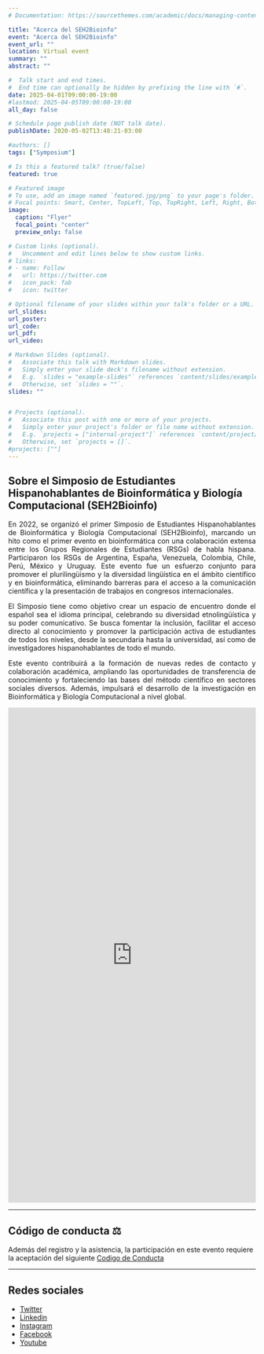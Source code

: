 ```yaml
---
# Documentation: https://sourcethemes.com/academic/docs/managing-content/

title: "Acerca del SEH2Bioinfo"
event: "Acerca del SEH2Bioinfo"
event_url: ""
location: Virtual event
summary: ""
abstract: ""

#  Talk start and end times.
#  End time can optionally be hidden by prefixing the line with `#`.
date: 2025-04-01T09:00:00-19:00
#lastmod: 2025-04-05T09:00:00-19:00
all_day: false

# Schedule page publish date (NOT talk date).
publishDate: 2020-05-02T13:48:21-03:00

#authors: []
tags: ["Symposium"]

# Is this a featured talk? (true/false)
featured: true

# Featured image
# To use, add an image named `featured.jpg/png` to your page's folder. 
# Focal points: Smart, Center, TopLeft, Top, TopRight, Left, Right, BottomLeft, Bottom, BottomRight.
image:
  caption: "Flyer"
  focal_point: "center"
  preview_only: false

# Custom links (optional).
#   Uncomment and edit lines below to show custom links.
# links:
# - name: Follow
#   url: https://twitter.com
#   icon_pack: fab
#   icon: twitter

# Optional filename of your slides within your talk's folder or a URL.
url_slides: 
url_poster: 
url_code:
url_pdf:
url_video:

# Markdown Slides (optional).
#   Associate this talk with Markdown slides.
#   Simply enter your slide deck's filename without extension.
#   E.g. `slides = "example-slides"` references `content/slides/example-slides.md`.
#   Otherwise, set `slides = ""`.
slides: ""


# Projects (optional).
#   Associate this post with one or more of your projects.
#   Simply enter your project's folder or file name without extension.
#   E.g. `projects = ["internal-project"]` references `content/project/deep-learning/index.md`.
#   Otherwise, set `projects = []`.
#projects: [""]
---
```


## Sobre el Simposio de Estudiantes Hispanohablantes de Bioinformática y Biología Computacional (SEH2Bioinfo)

<p align="justify">
En 2022, se organizó el primer Simposio de Estudiantes Hispanohablantes de Bioinformática y Biología Computacional (SEH2Bioinfo), marcando un hito como el primer evento en bioinformática con una colaboración extensa entre los Grupos Regionales de Estudiantes (RSGs) de habla hispana. Participaron los RSGs de Argentina, España, Venezuela, Colombia, Chile, Perú, México y Uruguay. Este evento fue un esfuerzo conjunto para promover el plurilingüismo y la diversidad lingüística en el ámbito científico y en bioinformática, eliminando barreras para el acceso a la comunicación científica y la presentación de trabajos en congresos internacionales.
</p>

<p align="justify">
El Simposio tiene como objetivo crear un espacio de encuentro donde el español sea el idioma principal, celebrando su diversidad etnolingüística y su poder comunicativo. Se busca fomentar la inclusión, facilitar el acceso directo al conocimiento y promover la participación activa de estudiantes de todos los niveles, desde la secundaria hasta la universidad, así como de investigadores hispanohablantes de todo el mundo.
</p>

<p align="justify">
Este evento contribuirá a la formación de nuevas redes de contacto y colaboración académica, ampliando las oportunidades de transferencia de conocimiento y fortaleciendo las bases del método científico en sectores sociales diversos. Además, impulsará el desarrollo de la investigación en Bioinformática y Biología Computacional a nivel global.
</p>


<div style="width: 100%; margin: 0; padding: 0; border: none;">
  <div style="position: relative; padding-bottom: 200%; padding-top: 0; height: 0; margin: 0; border: none;">
    <iframe
      title="SEH2_Bioinfo"
      frameborder="0"
      width="800"
      height="1600"
      style="position: absolute; top: 0; left: 0; width: 100%; height: 100%; border: none; margin: 0; padding: 0;"
      src="https://view.genially.com/674958b37be1ff3f2a135069"
      type="text/html"
      allowscriptaccess="always"
      allowfullscreen="true"
      scrolling="yes"
      allownetworking="all">
    </iframe>
  </div>
</div>

---
## **Código de conducta** ⚖️
Además del registro y la asistencia, la participación en este evento requiere la aceptación del siguiente [Codigo de Conducta](https://seh2bioinfo.netlify.app/cc/)

---
## Redes sociales
- [Twitter](https://x.com/seh2_bioinfo)
- [Linkedin](https://www.linkedin.com/in/seh2-bioinfo/)
- [Instagram](https://www.instagram.com/seh2_bioinfo/)
- [Facebook](https://www.facebook.com/SEH2Bioinfo)
- [Youtube](https://www.youtube.com/channel/UCsoiBoToYJD8aqyXUnaKhrQ/featured)